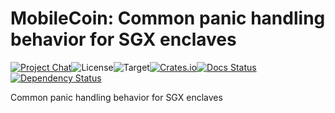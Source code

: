 # MobileCoin: Common panic handling behavior for SGX enclaves

[![Project Chat][chat-image]][chat-link]<!--
-->![License][license-image]<!--
-->![Target][target-image]<!--
-->[![Crates.io][crate-image]][crate-link]<!--
-->[![Docs Status][docs-image]][docs-link]<!--
-->[![Dependency Status][deps-image]][deps-link]

Common panic handling behavior for SGX enclaves

[chat-image]: https://img.shields.io/discord/844353360348971068?style=flat-square
[chat-link]: https://mobilecoin.chat
[license-image]: https://img.shields.io/crates/l/mc-sgx-panic?style=flat-square
[target-image]: https://img.shields.io/badge/target-sgx-red?style=flat-square
[crate-image]: https://img.shields.io/crates/v/mc-sgx-panic.svg?style=flat-square
[crate-link]: https://crates.io/crates/mc-sgx-panic
[docs-image]: https://img.shields.io/docsrs/mc-sgx-panic?style=flat-square
[docs-link]: https://docs.rs/crate/mc-sgx-panic
[deps-image]: https://deps.rs/crate/mc-sgx-panic/0.1.0/status.svg?style=flat-square
[deps-link]: https://deps.rs/crate/mc-sgx-panic/0.1.0

